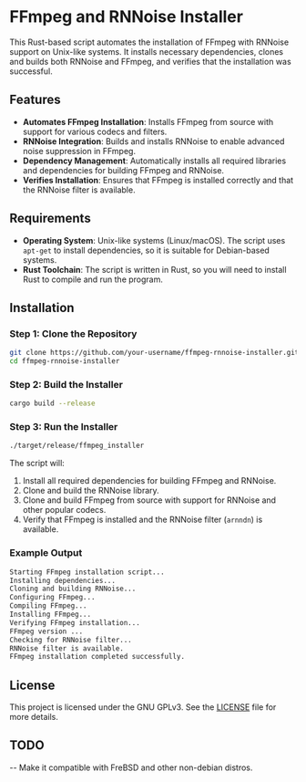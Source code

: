 
# FFmpeg and RNNoise Installer

This Rust-based script automates the installation of FFmpeg with RNNoise support on Unix-like systems. It installs necessary dependencies, clones and builds both RNNoise and FFmpeg, and verifies that the installation was successful.

## Features

- **Automates FFmpeg Installation**: Installs FFmpeg from source with support for various codecs and filters.
- **RNNoise Integration**: Builds and installs RNNoise to enable advanced noise suppression in FFmpeg.
- **Dependency Management**: Automatically installs all required libraries and dependencies for building FFmpeg and RNNoise.
- **Verifies Installation**: Ensures that FFmpeg is installed correctly and that the RNNoise filter is available.

## Requirements

- **Operating System**: Unix-like systems (Linux/macOS). The script uses `apt-get` to install dependencies, so it is suitable for Debian-based systems.
- **Rust Toolchain**: The script is written in Rust, so you will need to install Rust to compile and run the program.

## Installation

### Step 1: Clone the Repository

```bash
git clone https://github.com/your-username/ffmpeg-rnnoise-installer.git
cd ffmpeg-rnnoise-installer
```

### Step 2: Build the Installer

```bash
cargo build --release
```

### Step 3: Run the Installer

```bash
./target/release/ffmpeg_installer
```

The script will:

1. Install all required dependencies for building FFmpeg and RNNoise.
2. Clone and build the RNNoise library.
3. Clone and build FFmpeg from source with support for RNNoise and other popular codecs.
4. Verify that FFmpeg is installed and the RNNoise filter (`arnndn`) is available.

### Example Output

```bash
Starting FFmpeg installation script...
Installing dependencies...
Cloning and building RNNoise...
Configuring FFmpeg...
Compiling FFmpeg...
Installing FFmpeg...
Verifying FFmpeg installation...
FFmpeg version ...
Checking for RNNoise filter...
RNNoise filter is available.
FFmpeg installation completed successfully.
```

## License

This project is licensed under the GNU GPLv3. See the [LICENSE](LICENSE) file for more details.

## TODO

-- Make it compatible with FreBSD and other non-debian distros.
